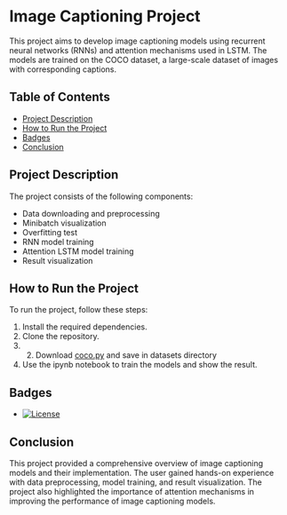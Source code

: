 # Image Captioning Project

This project aims to develop image captioning models using recurrent neural networks (RNNs) and attention mechanisms used in LSTM. The models are trained on the COCO dataset, a large-scale dataset of images with corresponding captions.

## Table of Contents

- [Project Description](#project-description)
- [How to Run the Project](#how-to-run-the-project)
- [Badges](#badges)
- [Conclusion](#conclusion)

## Project Description

The project consists of the following components:

- Data downloading and preprocessing
- Minibatch visualization
- Overfitting test
- RNN model training
- Attention LSTM model training
- Result visualization

## How to Run the Project

To run the project, follow these steps:

1. Install the required dependencies.
2. Clone the repository.
3. 2. Download [coco.py](http://web.eecs.umich.edu/~justincj/teaching/eecs498/coco.pt) and save in datasets directory
4. Use the ipynb notebook to train the models and show the result.

## Badges

- [![License](https://img.shields.io/badge/License-MIT-yellow.svg)](https://github.com/aleju/image-captioning/blob/master/LICENSE)

## Conclusion

This project provided a comprehensive overview of image captioning models and their implementation. The user gained hands-on experience with data preprocessing, model training, and result visualization. The project also highlighted the importance of attention mechanisms in improving the performance of image captioning models.
